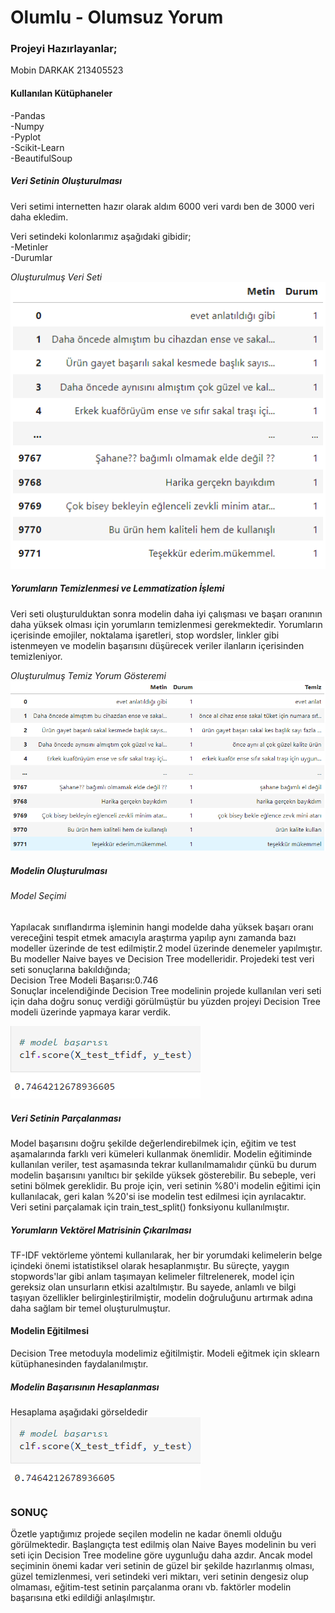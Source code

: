 # Olumlu - Olumsuz Yorum

### Projeyi Hazırlayanlar;
Mobin DARKAK 213405523

#### Kullanılan Kütüphaneler
-Pandas      
-Numpy  
-Pyplot  
-Scikit-Learn  
-BeautifulSoup  

##### Veri Setinin Oluşturulması
Veri setimi internetten hazır olarak aldım 6000 veri vardı ben de 3000 veri daha ekledim. 

Veri setindeki kolonlarımız aşağıdaki gibidir;  
-Metinler      
-Durumlar    

*Oluşturulmuş Veri Seti*  
![Oluşturulmuş Veri Seti](https://github.com/Mobindarkak/ddi-odev/blob/main/images/Ekran%20görüntüsü%202024-01-10%20183911.png)

##### Yorumların Temizlenmesi ve Lemmatization İşlemi
Veri seti oluşturulduktan sonra modelin daha iyi çalışması ve başarı oranının daha yüksek olması için yorumların temizlenmesi gerekmektedir. Yorumların içerisinde emojiler, noktalama işaretleri, stop wordsler, linkler gibi istenmeyen ve modelin başarısını düşürecek veriler ilanların içerisinden temizleniyor.

*Oluşturulmuş Temiz Yorum Gösteremi*  
![Oluşturulan Temiz İlan](https://github.com/Mobindarkak/ddi-odev/blob/main/images/Ekran%20görüntüsü%202024-01-10%20183919.png)  

##### Modelin Oluşturulması
###### Model Seçimi
Yapılacak sınıflandırma işleminin hangi modelde daha yüksek başarı oranı vereceğini tespit etmek amacıyla araştırma yapılıp aynı zamanda bazı modeller üzerinde de test edilmiştir.2 model üzerinde denemeler yapılmıştır. Bu modeller Naive bayes ve Decision Tree modelleridir. Projedeki test veri seti sonuçlarına bakıldığında;  
  Decision Tree Modeli Başarısı:0.746  
Sonuçlar incelendiğinde Decision Tree modelinin projede kullanılan veri seti için daha doğru sonuç verdiği görülmüştür bu yüzden projeyi Decision Tree modeli üzerinde yapmaya karar verdik.  
  
![Oluşturulan Temiz Yorum](https://github.com/Mobindarkak/ddi-odev/blob/main/images/Ekran%20görüntüsü%202024-01-10%20183945.png)  

##### Veri Setinin Parçalanması
Model başarısını doğru şekilde değerlendirebilmek için, eğitim ve test aşamalarında farklı veri kümeleri kullanmak önemlidir. Modelin eğitiminde kullanılan veriler, test aşamasında tekrar kullanılmamalıdır çünkü bu durum modelin başarısını yanıltıcı bir şekilde yüksek gösterebilir. Bu sebeple, veri setini bölmek gereklidir. Bu proje için, veri setinin %80'i modelin eğitimi için kullanılacak, geri kalan %20'si ise modelin test edilmesi için ayrılacaktır.	
Veri setini parçalamak için train_test_split() fonksiyonu kullanılmıştır.

##### Yorumların Vektörel Matrisinin Çıkarılması
TF-IDF vektörleme yöntemi kullanılarak, her bir yorumdaki kelimelerin belge içindeki önemi istatistiksel olarak hesaplanmıştır. Bu süreçte, yaygın stopwords'lar gibi anlam taşımayan kelimeler filtrelenerek, model için gereksiz olan unsurların etkisi azaltılmıştır. Bu sayede, anlamlı ve bilgi taşıyan özellikler belirginleştirilmiştir, modelin doğruluğunu artırmak adına daha sağlam bir temel oluşturulmuştur.

#### Modelin Eğitilmesi
Decision Tree metoduyla modelimiz eğitilmiştir. Modeli eğitmek için sklearn kütüphanesinden faydalanılmıştır.
##### Modelin Başarısının Hesaplanması
Hesaplama aşağıdaki görseldedir  
![Model Başarısı](https://github.com/Mobindarkak/ddi-odev/blob/main/images/Ekran%20görüntüsü%202024-01-10%20183945.png)  

### SONUÇ
Özetle yaptığımız projede seçilen modelin ne kadar önemli olduğu görülmektedir. Başlangıçta test edilmiş olan Naive Bayes modelinin bu veri seti için Decision Tree modeline göre uygunluğu daha azdır. Ancak model seçiminin önemi kadar veri setinin de güzel bir şekilde hazırlanmış olması, güzel temizlenmesi, veri setindeki veri miktarı, veri setinin dengesiz olup olmaması, eğitim-test setinin parçalanma oranı vb. faktörler modelin başarısına etki edildiği anlaşılmıştır.
